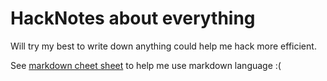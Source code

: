 # HackNotes about everything

Will try my best to write down anything could help me hack more efficient.

See [markdown cheet sheet](https://www.markdownguide.org/cheat-sheet/) to help me use markdown language :(
